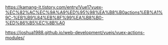 https://kamang-it.tistory.com/entry/Vue17vuex-%EC%82%AC%EC%9A%A9%ED%95%98%EA%B8%B0actions%EB%A1%9C-%EB%B9%84%EB%8F%99%EA%B8%B0-%ED%86%B5%EC%8B%A0

https://joshua1988.github.io/web-development/vuejs/vuex-actions-modules/